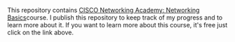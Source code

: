 
This repository contains [CISCO Networking Academy: Networking Basics](https://www.netacad.com/courses/networking-basics?courseLang=en-US)course. 
I publish this repository to keep track of my progress and to learn more about it.
If you want to learn more about this course, it's free just click on the link above.